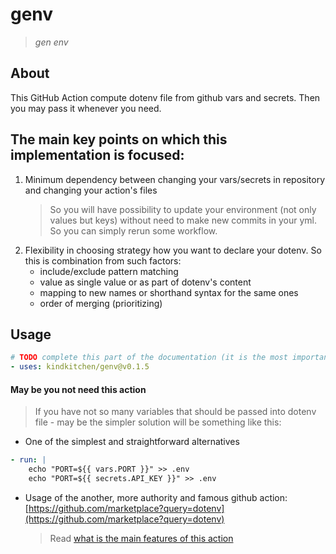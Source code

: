 # genv

> _gen env_

## About

This GitHub Action compute dotenv file from github vars and secrets. Then you
may pass it whenever you need.

## The main key points on which this implementation is focused:

1. Minimum dependency between changing your vars/secrets in repository and
   changing your action's files
   > So you will have possibility to update your environment (not only values
   > but keys) without need to make new commits in your yml. So you can simply
   > rerun some workflow.
2. Flexibility in choosing strategy how you want to declare your dotenv. So this
   is combination from such factors:
   - include/exclude pattern matching
   - value as single value or as part of dotenv's content
   - mapping to new names or shorthand syntax for the same ones
   - order of merging (prioritizing)

## Usage

```yaml
# TODO complete this part of the documentation (it is the most important one)
- uses: kindkitchen/genv@v0.1.5
```

#### May be you not need this action

> If you have not so many variables that should be passed into dotenv file - may
> be the simpler solution will be something like this:

- One of the simplest and straightforward alternatives

```yaml
- run: |
    echo "PORT=${{ vars.PORT }}" >> .env
    echo "PORT=${{ secrets.API_KEY }}" >> .env
```

- Usage of the another, more authority and famous github action:
  [https://github.com/marketplace?query=dotenv](https://github.com/marketplace?query=dotenv)
  > Read
  > [what is the main features of this action](#the-main-key-points-on-which-this-implementation-is-focused)
